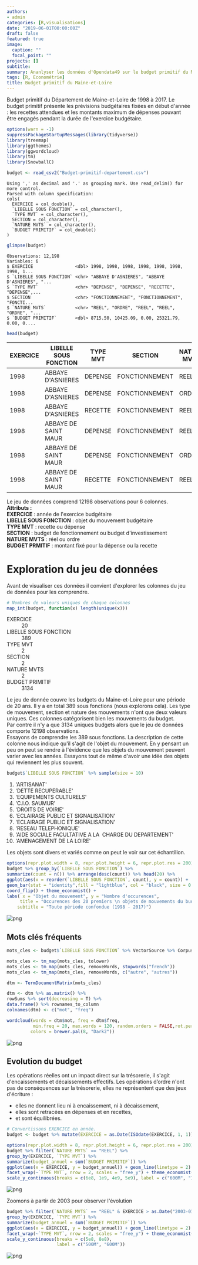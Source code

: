 ```yaml
---
authors:
- admin
categories: [R,visualisations]
date: "2019-06-01T00:00:00Z"
draft: false
featured: true
image:
  caption: ""
  focal_point: ""
projects: []
subtitle: 
summary: Ananlyser les données d'Opendata49 sur le budget primitif du Maine-et-Loire entre 1998 et 2017
tags: [R, Econométrie]
title: Budget primitif du Maine-et-Loire
---
```



Budget primitif du Département de Maine-et-Loire de 1998 à 2017.
Le budget primitif présente les prévisions budgétaires fixées en début d'année : les recettes attendues et les montants maximum de dépenses pouvant être engagés pendant la durée de l'exercice budgétaire.  


```R
options(warn = -1)
suppressPackageStartupMessages(library(tidyverse))
library(treemap)
library(ggthemes)
library(ggwordcloud)
library(tm)
library(SnowballC)
```


```R
budget <- read_csv2("Budget-primitif-departement.csv")
```

    Using ',' as decimal and '.' as grouping mark. Use read_delim() for more control.
    Parsed with column specification:
    cols(
      EXERCICE = col_double(),
      `LIBELLE SOUS FONCTION` = col_character(),
      `TYPE MVT` = col_character(),
      SECTION = col_character(),
      `NATURE MVTS` = col_character(),
      `BUDGET PRIMITIF` = col_double()
    )
    


```R
glimpse(budget)
```

    Observations: 12,198
    Variables: 6
    $ EXERCICE                <dbl> 1998, 1998, 1998, 1998, 1998, 1998, 1998, 1...
    $ `LIBELLE SOUS FONCTION` <chr> "ABBAYE D'ASNIERES", "ABBAYE D'ASNIERES", "...
    $ `TYPE MVT`              <chr> "DEPENSE", "DEPENSE", "RECETTE", "DEPENSE",...
    $ SECTION                 <chr> "FONCTIONNEMENT", "FONCTIONNEMENT", "FONCTI...
    $ `NATURE MVTS`           <chr> "REEL", "ORDRE", "REEL", "REEL", "ORDRE", "...
    $ `BUDGET PRIMITIF`       <dbl> 8715.50, 10425.09, 0.00, 25321.79, 0.00, 0....
    


```R
head(budget)
```


<table>
<thead><tr><th scope=col>EXERCICE</th><th scope=col>LIBELLE SOUS FONCTION</th><th scope=col>TYPE MVT</th><th scope=col>SECTION</th><th scope=col>NATURE MVTS</th><th scope=col>BUDGET PRIMITIF</th></tr></thead>
<tbody>
	<tr><td>1998                </td><td>ABBAYE D'ASNIERES   </td><td>DEPENSE             </td><td>FONCTIONNEMENT      </td><td>REEL                </td><td> 8715.50            </td></tr>
	<tr><td>1998                </td><td>ABBAYE D'ASNIERES   </td><td>DEPENSE             </td><td>FONCTIONNEMENT      </td><td>ORDRE               </td><td>10425.09            </td></tr>
	<tr><td>1998                </td><td>ABBAYE D'ASNIERES   </td><td>RECETTE             </td><td>FONCTIONNEMENT      </td><td>REEL                </td><td>    0.00            </td></tr>
	<tr><td>1998                </td><td>ABBAYE DE SAINT MAUR</td><td>DEPENSE             </td><td>FONCTIONNEMENT      </td><td>REEL                </td><td>25321.79            </td></tr>
	<tr><td>1998                </td><td>ABBAYE DE SAINT MAUR</td><td>DEPENSE             </td><td>FONCTIONNEMENT      </td><td>ORDRE               </td><td>    0.00            </td></tr>
	<tr><td>1998                </td><td>ABBAYE DE SAINT MAUR</td><td>RECETTE             </td><td>FONCTIONNEMENT      </td><td>REEL                </td><td>    0.00            </td></tr>
</tbody>
</table>



Le jeu de données comprend 12198 observations pour 6 colonnes.  
**Attributs :**  
**EXERCICE** : année de l'exercice budgétaire  
**LIBELLE SOUS FONCTION** : objet du mouvement budgétaire  
**TYPE MVT** : recette ou dépense  
**SECTION** : budget de fonctionnement ou budget d'investissement  
**NATURE MVTS** : réel ou ordre  
**BUDGET PRMITIF** : montant fixé pour la dépense ou la recette  

# Exploration du jeu de données

Avant de visualiser ces données il convient d'explorer les colonnes du jeu de données pour les comprendre. 


```R
# Nombres de valeurs uniques de chaque colonnes
map_int(budget, function(x) length(unique(x)))
```


<dl class=dl-horizontal>
	<dt>EXERCICE</dt>
		<dd>20</dd>
	<dt>LIBELLE SOUS FONCTION</dt>
		<dd>389</dd>
	<dt>TYPE MVT</dt>
		<dd>2</dd>
	<dt>SECTION</dt>
		<dd>2</dd>
	<dt>NATURE MVTS</dt>
		<dd>2</dd>
	<dt>BUDGET PRIMITIF</dt>
		<dd>3134</dd>
</dl>



Le jeu de donnée couvre les budgets du Maine-et-Loire pour une période de 20 ans. 
Il y a en total 389 sous fonctions (nous explorons cela). Les type de mouvement, section et nature des mouvements n'ont que deux valeurs uniques. Ces colonnes catégorisent bien les mouvements du budget.  
Par contre il n'y a que 3134 uniques budgets alors que le jeu de données comporte 12198 observations.   
Essayons de comprendre les 389 sous fonctions. La description de cette colonne nous indique qu'il s'agit de l'objet du mouvement. En y pensant un peu on peut se rendre à l'évidence que les objets du mouvement peuvent varier avec les années. Essayons tout de même d'avoir une idée des objets qui reviennent les plus souvent.


```R
budget$`LIBELLE SOUS FONCTION` %>% sample(size = 10)
```


<ol class=list-inline>
	<li>'ARTISANAT'</li>
	<li>'DETTE RECUPERABLE'</li>
	<li>'EQUIPEMENTS CULTURELS'</li>
	<li>'C.I.O. SAUMUR'</li>
	<li>'DROITS DE VOIRIE'</li>
	<li>'ECLAIRAGE PUBLIC ET SIGNALISATION'</li>
	<li>'ECLAIRAGE PUBLIC ET SIGNALISATION'</li>
	<li>'RESEAU TELEPHONIQUE'</li>
	<li><span style=white-space:pre-wrap>'AIDE SOCIALE FACULTATIVE A LA  CHARGE DU DEPARTEMENT'</span></li>
	<li>'AMENAGEMENT DE LA LOIRE'</li>
</ol>



Les objets sont divers et variés comme on peut le voir sur cet échantillon.


```R
options(repr.plot.width = 8, repr.plot.height = 6, repr.plot.res = 200)
budget %>% group_by(`LIBELLE SOUS FONCTION`) %>%
summarize(count = n()) %>% arrange(desc(count)) %>% head(20) %>%
ggplot(aes(x = reorder(`LIBELLE SOUS FONCTION`, count), y = count)) +
geom_bar(stat = "identity",fill = "lightblue", col = "black", size = 0.2) + 
coord_flip() + theme_economist() + 
labs( x = "Objet du mouvement", y = "Nombre d'occurences", 
     title = "Occurences des 20 premiers \n objets de mouvements du budget",
    subtitle = "Toute période confondue (1998 - 2017)")
```


![png](output_12_0.png)


## Mots clés fréquents


```R
mots_cles <- budget$`LIBELLE SOUS FONCTION` %>% VectorSource %>% Corpus
```


```R
mots_cles <- tm_map(mots_cles, tolower)
mots_cles <- tm_map(mots_cles, removeWords, stopwords("french"))
mots_cles <- tm_map(mots_cles, removeWords, c("autre", "autres"))
```


```R
dtm <- TermDocumentMatrix(mots_cles)
```


```R
dtm <- dtm %>% as.matrix() %>% 
rowSums %>% sort(decreasing = T) %>% 
data.frame() %>% rownames_to_column
colnames(dtm) <- c("mot", "freq")
```


```R
wordcloud(words = dtm$mot, freq = dtm$freq, 
          min.freq = 20, max.words = 120, random.orders = FALSE,rot.per = 0.45,
         colors = brewer.pal(8, "Dark2"))
```


![png](output_18_0.png)


## Evolution du budget

Les opérations réelles ont un impact direct sur la trésorerie,
il s'agit d'encaissements et décaissements effectifs.
Les opérations d’ordre n'ont pas de conséquences sur la trésorerie,
elles ne représentent que des jeux d'écriture :
- elles ne donnent lieu ni à encaissement, ni à décaissement,
- elles sont retracées en dépenses et en recettes,
- et sont équilibrées.


```R
# Convertissons EXERCICE en année.
budget <- budget %>% mutate(EXERCICE = as.Date(ISOdate(EXERCICE, 1, 1)))
```


```R
options(repr.plot.width = 8, repr.plot.height = 6, repr.plot.res = 200)
budget %>% filter(`NATURE MVTS` == "REEL") %>% 
group_by(EXERCICE, `TYPE MVT`) %>%
summarize(budget_annuel = sum(`BUDGET PRIMITIF`)) %>%
ggplot(aes(x = EXERCICE, y = budget_annuel)) + geom_line(linetype = 2) +
facet_wrap(~`TYPE MVT`, nrow = 2, scales = "free_y") + theme_economist() +
scale_y_continuous(breaks = c(6e8, 1e9, 4e9, 5e9), label = c("600M", "1MD", "4MD", "5MD"))
```


![png](output_22_0.png)


Zoomons à partir de 2003 pour observer l'évolution


```R
budget %>% filter(`NATURE MVTS` == "REEL" & EXERCICE > as.Date("2003-01-01")) %>% 
group_by(EXERCICE, `TYPE MVT`) %>%
summarize(budget_annuel = sum(`BUDGET PRIMITIF`)) %>%
ggplot(aes(x = EXERCICE, y = budget_annuel)) + geom_line(linetype = 2) +
facet_wrap(~`TYPE MVT`, nrow = 2, scales = "free_y") + theme_economist() +
scale_y_continuous(breaks = c(5e8, 8e8), 
                   label = c("500M", "600M"))
```


![png](output_24_0.png)



```R

```
